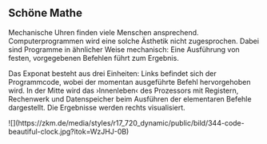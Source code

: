 ## Schöne Mathe

<div class="column-left">
Mechanische Uhren finden viele Menschen ansprechend. Computerprogrammen wird eine solche Ästhetik nicht zugesprochen. Dabei sind Programme in ähnlicher Weise mechanisch: Eine Ausführung von festen, vorgegebenen Befehlen führt zum Ergebnis.

Das Exponat besteht aus drei Einheiten: Links befindet sich der Programmcode, wobei der momentan ausgeführte Befehl hervorgehoben wird. In der Mitte wird das ›Innenleben‹ des Prozessors mit Registern, Rechenwerk und Datenspeicher beim Ausführen der elementaren Befehle dargestellt. Die Ergebnisse werden rechts visualisiert.

</div>

<div class="column-right">
![](https://zkm.de/media/styles/r17_720_dynamic/public/bild/344-code-beautiful-clock.jpg?itok=WzJHJ-0B)
</div>
